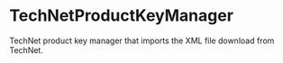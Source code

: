 TechNetProductKeyManager
========================

TechNet product key manager that imports the XML file download from TechNet.
